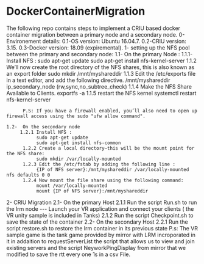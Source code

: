 # DockerContainerMigration
The following repo contains steps to implement a CRIU based docker container migration between a primary node and a secondary node.
0- Environement details: 
   0.1-OS version: Ubuntu 16.04.7.
   0.2-CRIU version: 3.15.
   0.3-Docker version: 18.09 (expiremental).
1- setting up the NFS pool between the primary and secondary node:
    1.1- On the primary Node : 
        1.1.1- Install NFS : 
              sudo apt-get update
              sudo apt-get install nfs-kernel-server
         1.1.2 We’ll now create the root directory of the NFS shares, this is also known as an export folder
              sudo mkdir /mnt/myshareddir
         1.1.3 Edit the /etc/exports file in a text editor, and add the following directive.
              /mnt/myshareddir ip_secondary_node (rw,sync,no_subtree_check)
         1.1.4 Make the NFS Share Available to Clients.
              exportfs -a 
         1.1.5 restart the NFS kernel
              systemctl restart nfs-kernel-server 
              
          P.S: If you have a firewall enabled, you’ll also need to open up firewall access using the sudo "ufw allow command". 
          
    1.2-  On the secondary node 
         1.2.1 Install NFS : 
               sudo apt-get update
               sudo apt-get install nfs-common
          1.2.2 Create a local directory—this will be the mount point for the NFS share:
               sudo mkdir /var/locally-mounted
          1.2.3 Edit the /etc/fstab by adding the following line :
               {IP of NFS server}:/mnt/myshareddir /var/locally-mounted nfs defaults 0 0
          1.2.4 Now mount the file share using the following command:
               mount /var/locally-mounted
               mount {IP of NFS server}:/mnt/myshareddir 
               
  2- CRIU Migration 
    2.1- On the primary Host 
        2.1.1 Run the script Run.sh to run the lrm node 
         --- Launch your VR application and connect your clients ( the VR unity sample is included in Tanks) 
        2.1.2 Run the script Checkpoint.sh to save the state of the container
    2.2- On the secondary Host
        2.2.1 Run the script restore.sh to restore the lrm container in its previous state 
     P.s: The VR sample game is the tank game provided by mirror with LRM incroporated in it in addaition to requestServerList the script that allows us to view and join existing servers and the script NeyworkPingDisplay from mirror that we modified to save the rtt every one 1s in a csv File. 
     
        
         
         
               
  

         




